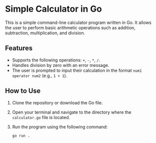 # Simple Calculator in Go

This is a simple command-line calculator program written in Go. It allows the user to perform basic arithmetic operations such as addition, subtraction, multiplication, and division.

## Features

- Supports the following operations: `+`, `-`, `*`, `/`.
- Handles division by zero with an error message.
- The user is prompted to input their calculation in the format `num1 operator num2` (e.g., `1 + 1`).

## How to Use

1. Clone the repository or download the Go file.

2. Open your terminal and navigate to the directory where the `calculator.go` file is located.

3. Run the program using the following command:

   ```bash
   go run .

